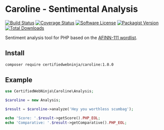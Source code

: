 # Caroline - Sentimental Analysis

[![Build Status](https://img.shields.io/travis/certifiedwebninja/caroline/develop.svg?style=flat-square)](https://travis-ci.org/certifiedwebninja/caroline)
[![Coverage Status](https://img.shields.io/coveralls/certifiedwebninja/caroline.svg?style=flat-square)](https://coveralls.io/r/certifiedwebninja/caroline)
[![Software License](https://img.shields.io/badge/license-MIT-brightgreen.svg?style=flat-square)](LICENSE)
[![Packagist Version](https://img.shields.io/packagist/v/certifiedwebninja/caroline.svg?style=flat-square)](https://packagist.org/packages/certifiedwebninja/caroline)
[![Total Downloads](https://img.shields.io/packagist/dt/certifiedwebninja/caroline.svg?style=flat-square)](https://packagist.org/packages/certifiedwebninja/caroline)


Sentiment analysis tool for PHP based on the [AFINN-111 wordlist](http://www2.imm.dtu.dk/pubdb/views/publication_details.php?id=6010).

## Install

```bash
composer require certifiedwebninja/caroline:1.0.0
```

## Example

```php
use CertifiedWebNinja\Caroline\Analysis;

$caroline = new Analysis;

$result = $caroline->analyze('Hey you worthless scumbag');

echo 'Score: '.$result->getScore().PHP_EOL;
echo 'Comparative: '.$result->getComparative().PHP_EOL;
```